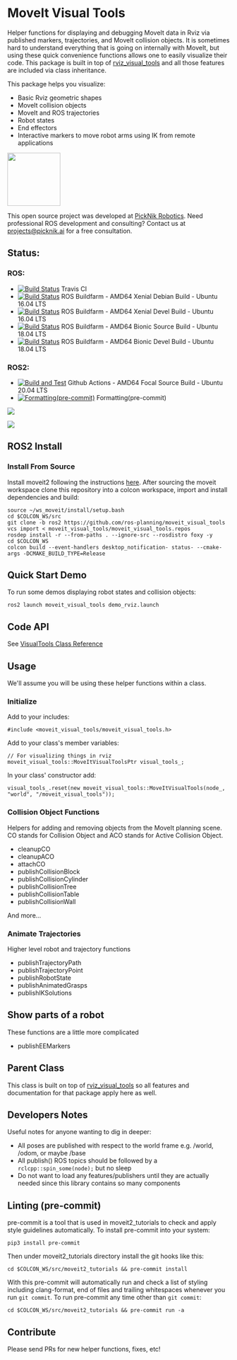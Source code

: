 # MoveIt Visual Tools

Helper functions for displaying and debugging MoveIt data in Rviz via published markers, trajectories, and MoveIt collision objects. It is sometimes hard to understand everything that is going on internally with MoveIt, but using these quick convenience functions allows one to easily visualize their code. This package is built in top of [rviz_visual_tools](https://github.com/PickNikRobotics/rviz_visual_tools) and all those features are included via class inheritance.

This package helps you visualize:

 - Basic Rviz geometric shapes
 - MoveIt collision objects
 - MoveIt and ROS trajectories
 - Robot states
 - End effectors
 - Interactive markers to move robot arms using IK from remote applications

<img src="https://picknik.ai/assets/images/logo.jpg" width="120">

This open source project was developed at [PickNik Robotics](https://picknik.ai/). Need professional ROS development and consulting? Contact us at projects@picknik.ai for a free consultation.

## Status:

### ROS:
* [![Build Status](https://travis-ci.org/ros-planning/moveit_visual_tools.svg)](https://travis-ci.org/ros-planning/moveit_visual_tools) Travis CI
* [![Build Status](http://build.ros.org/buildStatus/icon?job=Kbin_uX64__moveit_visual_tools__ubuntu_xenial_amd64__binary)](http://build.ros.org/view/Kbin_uX64/job/Kbin_uX64__moveit_visual_tools__ubuntu_xenial_amd64__binary/) ROS Buildfarm - AMD64 Xenial Debian Build - Ubuntu 16.04 LTS
* [![Build Status](http://build.ros.org/buildStatus/icon?job=Kdev__moveit_visual_tools__ubuntu_xenial_amd64)](http://build.ros.org/view/Kdev/job/Kdev__moveit_visual_tools__ubuntu_xenial_amd64/) ROS Buildfarm - AMD64 Xenial Devel Build - Ubuntu 16.04 LTS
* [![Build Status](http://build.ros.org/buildStatus/icon?job=Msrc_uB__moveit_visual_tools__ubuntu_bionic__source)](http://build.ros.org/job/Msrc_uB__moveit_visual_tools__ubuntu_bionic__source/) ROS Buildfarm - AMD64 Bionic Source Build - Ubuntu 18.04 LTS
* [![Build Status](http://build.ros.org/buildStatus/icon?job=Mdev__moveit_visual_tools__ubuntu_bionic_amd64)](http://build.ros.org/job/Mdev__moveit_visual_tools__ubuntu_bionic_amd64/) ROS Buildfarm - AMD64 Bionic Devel Build - Ubuntu 18.04 LTS

### ROS2:
- [![Build and Test](https://github.com/ros-planning/moveit_visual_tools/actions/workflows/build_and_test.yaml/badge.svg?branch=ros2)](https://github.com/ros-planning/moveit_visual_tools/actions/workflows/build_and_test.yaml?query=branch%3Aros2) Github Actions - AMD64 Focal Source Build - Ubuntu 20.04 LTS
- [![Formatting(pre-commit)](https://github.com/ros-planning/moveit_visual_tools/actions/workflows/format.yaml/badge.svg?branch=ros2)](https://github.com/ros-planning/moveit_visual_tools/actions/workflows/format.yaml?query=branch%3Aros2) Formatting(pre-commit)

![](resources/screenshot.png)

![](resources/demo.png)

## ROS2 Install

### Install From Source


Install moveit2 following the instructions [here](https://moveit.ros.org/install-moveit2/source/). After sourcing the moveit workspace clone this repository into a colcon workspace, import and install dependencies and build:

    source ~/ws_moveit/install/setup.bash
    cd $COLCON_WS/src
    git clone -b ros2 https://github.com/ros-planning/moveit_visual_tools
    vcs import < moveit_visual_tools/moveit_visual_tools.repos
    rosdep install -r --from-paths . --ignore-src --rosdistro foxy -y
    cd $COLCON_WS
    colcon build --event-handlers desktop_notification- status- --cmake-args -DCMAKE_BUILD_TYPE=Release

## Quick Start Demo

To run some demos displaying robot states and collision objects:

    ros2 launch moveit_visual_tools demo_rviz.launch

## Code API

See [VisualTools Class Reference](http://docs.ros.org/kinetic/api/moveit_visual_tools/html/classmoveit__visual__tools_1_1MoveItVisualTools.html)

## Usage

We'll assume you will be using these helper functions within a class.

### Initialize

Add to your includes:
```
#include <moveit_visual_tools/moveit_visual_tools.h>
```

Add to your class's member variables:
```
// For visualizing things in rviz
moveit_visual_tools::MoveItVisualToolsPtr visual_tools_;
```

In your class' constructor add:
```
visual_tools_.reset(new moveit_visual_tools::MoveItVisualTools(node_, "world", "/moveit_visual_tools"));
```

### Collision Object Functions

Helpers for adding and removing objects from the MoveIt planning scene. CO stands for Collision Object and ACO stands for Active Collision Object.

 - cleanupCO
 - cleanupACO
 - attachCO
 - publishCollisionBlock
 - publishCollisionCylinder
 - publishCollisionTree
 - publishCollisionTable
 - publishCollisionWall

And more...

### Animate Trajectories

Higher level robot and trajectory functions

 - publishTrajectoryPath
 - publishTrajectoryPoint
 - publishRobotState
 - publishAnimatedGrasps
 - publishIKSolutions

## Show parts of a robot

These functions are a little more complicated

 - publishEEMarkers

## Parent Class

This class is built on top of [rviz_visual_tools](https://github.com/PickNikRobotics/rviz_visual_tools) so all features and documentation for that package apply here as well.

## Developers Notes

Useful notes for anyone wanting to dig in deeper:

 -  All poses are published with respect to the world frame e.g. /world, /odom, or maybe /base
 -  All publish() ROS topics should be followed by a ``rclcpp::spin_some(node);`` but no sleep
 -  Do not want to load any features/publishers until they are actually needed since this library contains so many components

## Linting (pre-commit)

pre-commit is a tool that is used in moveit2_tutorials to check and apply style guidelines automatically. To install pre-commit into your system:

    pip3 install pre-commit

Then under moveit2_tutorials directory install the git hooks like this:

    cd $COLCON_WS/src/moveit2_tutorials && pre-commit install

With this pre-commit will automatically run and check a list of styling including clang-format, end of files and trailing whitespaces whenever you run `git commit`. To run pre-commit any time other than `git commit`:

    cd $COLCON_WS/src/moveit2_tutorials && pre-commit run -a

## Contribute

Please send PRs for new helper functions, fixes, etc!
